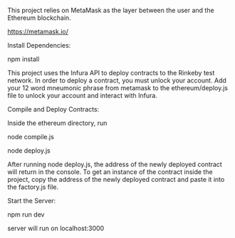 This project relies on MetaMask as the layer between the user and the Ethereum blockchain. 

https://metamask.io/

Install Dependencies: 

  npm install

This project uses the Infura API to deploy contracts to the Rinkeby test network. In order to deploy a contract, you must unlock your account. Add your 12 word mneumonic phrase from metamask to the ethereum/deploy.js file to unlock your account and interact with Infura.

Compile and Deploy Contracts:

Inside the ethereum directory, run 

  node compile.js

  node deploy.js

After running node deploy.js, the address of the newly deployed contract will return in the console. To get an instance of the contract inside the project, copy the address of the newly deployed contract and paste it into the factory.js file. 

Start the Server: 

 npm run dev

server will run on localhost:3000





